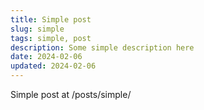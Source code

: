 ```yaml
---
title: Simple post
slug: simple
tags: simple, post
description: Some simple description here
date: 2024-02-06
updated: 2024-02-06
---
```


Simple post at /posts/simple/
